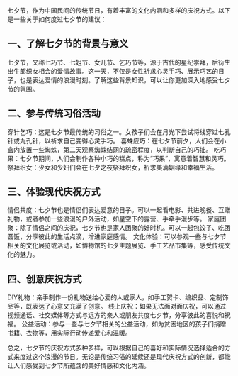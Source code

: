 七夕节，作为中国民间的传统节日，有着丰富的文化内涵和多样的庆祝方式。以下是一些关于如何度过七夕节的建议：
## 一、了解七夕节的背景与意义
七夕节，又称七巧节、七姐节、女儿节、乞巧节等，源于古代的星纪崇拜，后衍生出牛郎织女相会的爱情故事。这一天，不仅是女性祈求心灵手巧、展示巧艺的日子，也是表达爱情的浪漫时刻。了解这些背景知识，可以让你更加深入地感受七夕节的氛围。
## 二、参与传统习俗活动

穿针乞巧：这是七夕节最传统的习俗之一。女孩子们会在月光下尝试将线穿过七孔针或九孔针，以祈求自己变得心灵手巧。
喜蛛应巧：在七夕节前夕，人们会在小盒内放置一些蜘蛛，第二天观察蜘蛛结网的疏密程度，以判断自己的巧拙。
吃巧果：七夕节期间，人们会制作各种小巧的糕点，称为“巧果”，寓意着智慧和灵巧。
祭拜织女：少女和少妇们会在七夕之夜祭拜织女，祈求美满姻缘和幸福生活。

## 三、体验现代庆祝方式

情侣共度：七夕节也是情侣们表达爱意的日子。可以一起看电影、共进晚餐、互赠礼物，或者参加一些浪漫的户外活动，如星空下的露营、手牵手漫步等。
家庭团聚：除了情侣之间的庆祝，七夕节也是家人团聚的好时机。可以一起包饺子、吃团圆饭，分享彼此的生活点滴，增进家庭感情。
文化体验：可以参观一些与七夕节相关的文化展览或活动，如博物馆的七夕主题展览、手工艺品市集等，感受传统文化的魅力。

## 四、创意庆祝方式

DIY礼物：亲手制作一份礼物送给心爱的人或家人，如手工贺卡、编织品、定制饰品等，既表达了心意又充满了创意。
线上庆祝：如果无法面对面庆祝，可以通过视频通话、社交媒体等方式与远方的亲人或朋友共度七夕节，分享彼此的喜悦和祝福。
公益活动：参与一些与七夕节相关的公益活动，如为贫困地区的孩子们捐赠书籍、衣物等，用实际行动传递爱心和温暖。

总之，七夕节的庆祝方式多种多样，可以根据自己的喜好和实际情况选择适合的方式来度过这个浪漫的节日。无论是传统习俗的延续还是现代庆祝方式的创新，都能让人们感受到七夕节所蕴含的美好情感和文化内涵。